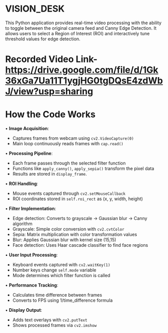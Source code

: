 # VISION_DESK
This Python application provides real-time video processing with the ability to toggle between the original camera feed and Canny Edge Detection. It allows users to select a Region of Interest (ROI) and interactively tune threshold values for edge detection.

# Recorded Video Link- https://drive.google.com/file/d/1Gk36xGa7Ua11T1ygjHG0tgDQsE4zdWbJ/view?usp=sharing
# How the Code Works

• **Image Acquisition**:
  - Captures frames from webcam using `cv2.VideoCapture(0)`
  - Main loop continuously reads frames with `cap.read()`

• **Processing Pipeline**:
  - Each frame passes through the selected filter function
  - Functions like `apply_canny()`, `apply_sepia()` transform the pixel data
  - Results are stored in `display_frame`.

• **ROI Handling**:
  - Mouse events captured through `cv2.setMouseCallback`
  - ROI coordinates stored in `self.roi_rect` as (x, y, width, height)

• **Filter Implementation**:
  - Edge detection: Converts to grayscale → Gaussian blur → Canny algorithm
  - Grayscale: Simple color conversion with `cv2.cvtColor`
  - Sepia: Matrix multiplication with color transformation values
  - Blur: Applies Gaussian blur with kernel size (15,15)
  - Face detection: Uses Haar cascade classifier to find face regions

• **User Input Processing**:
  - Keyboard events captured with `cv2.waitKey(1)`
  - Number keys change `self.mode` variable
  - Mode determines which filter function is called

• **Performance Tracking**:
  - Calculates time difference between frames
  - Converts to FPS using 1/time_difference formula

• **Display Output**:
  - Adds text overlays with `cv2.putText`
  - Shows processed frames via `cv2.imshow`
